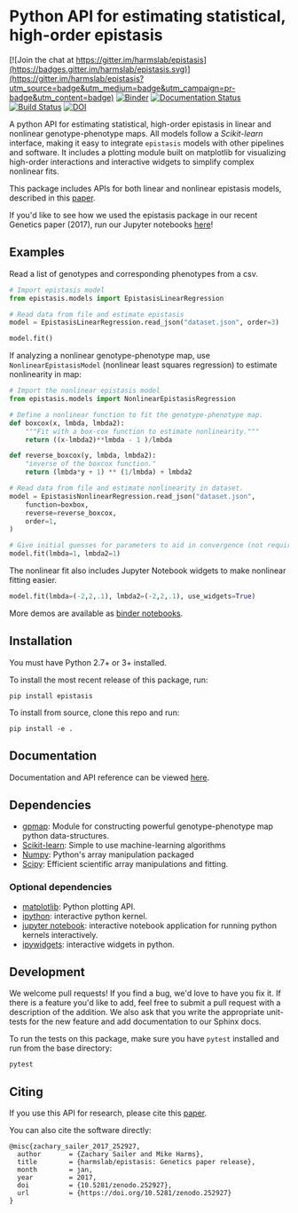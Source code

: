 # Python API for estimating statistical, high-order epistasis

[![Join the chat at https://gitter.im/harmslab/epistasis](https://badges.gitter.im/harmslab/epistasis.svg)](https://gitter.im/harmslab/epistasis?utm_source=badge&utm_medium=badge&utm_campaign=pr-badge&utm_content=badge)
[![Binder](http://mybinder.org/badge.svg)](https://beta.mybinder.org/v2/gh/harmslab/epistasis-notebooks/master)
[![Documentation Status](https://readthedocs.org/projects/epistasis/badge/?version=latest)](http://epistasis.readthedocs.io/?badge=latest)
[![Build Status](https://travis-ci.org/harmslab/epistasis.svg?branch=master)](https://travis-ci.org/harmslab/epistasis)
[![DOI](https://zenodo.org/badge/DOI/10.5281/zenodo.242665.svg)](https://doi.org/10.5281/zenodo.242665)


A python API for estimating statistical, high-order epistasis in linear and nonlinear genotype-phenotype maps. All models follow a *Scikit-learn* interface, making it easy to integrate `epistasis` models with other pipelines and software. It includes a plotting module built on matplotlib for visualizing high-order interactions and interactive widgets to simplify complex nonlinear fits.

This package includes APIs for both linear and nonlinear epistasis models, described in this [paper](https://doi.org/10.1534/genetics.116.195214).

If you'd like to see how we used the epistasis package in our recent Genetics paper (2017), run our Jupyter notebooks [here]()!

## Examples

Read a list of genotypes and corresponding phenotypes from a csv.

```python
# Import epistasis model
from epistasis.models import EpistasisLinearRegression

# Read data from file and estimate epistasis
model = EpistasisLinearRegression.read_json("dataset.json", order=3)

model.fit()
```

If analyzing a nonlinear genotype-phenotype map, use `NonlinearEpistasisModel`
(nonlinear least squares regression) to estimate nonlinearity in map:
```python
# Import the nonlinear epistasis model
from epistasis.models import NonlinearEpistasisRegression

# Define a nonlinear function to fit the genotype-phenotype map.
def boxcox(x, lmbda, lmbda2):
    """Fit with a box-cox function to estimate nonlinearity."""
    return ((x-lmbda2)**lmbda - 1 )/lmbda

def reverse_boxcox(y, lmbda, lmbda2):
    "inverse of the boxcox function."
    return (lmbda*y + 1) ** (1/lmbda) + lmbda2

# Read data from file and estimate nonlinearity in dataset.
model = EpistasisNonlinearRegression.read_json("dataset.json",
    function=boxbox,
    reverse=reverse_boxcox,
    order=1,
)

# Give initial guesses for parameters to aid in convergence (not required).
model.fit(lmbda=1, lmbda2=1)
```

The nonlinear fit also includes Jupyter Notebook widgets to make nonlinear fitting
easier.
```python
model.fit(lmbda=(-2,2,.1), lmbda2=(-2,2,.1), use_widgets=True)
```

More demos are available as [binder notebooks](http://mybinder.org/repo/harmslab/epistasis).

## Installation

You must have Python 2.7+ or 3+ installed.

To install the most recent release of this package, run:
```
pip install epistasis
```

To install from source, clone this repo and run:
```
pip install -e .
```

## Documentation

Documentation and API reference can be viewed [here](http://epistasis.readthedocs.io/).

## Dependencies

* [gpmap](https://github.com/harmslab/gpmap): Module for constructing powerful genotype-phenotype map python data-structures.
* [Scikit-learn](http://scikit-learn.org/stable/): Simple to use machine-learning algorithms
* [Numpy](http://www.numpy.org/): Python's array manipulation packaged
* [Scipy](http://www.scipy.org/): Efficient scientific array manipulations and fitting.

### Optional dependencies

* [matplotlib](): Python plotting API.
* [ipython](): interactive python kernel.
* [jupyter notebook](): interactive notebook application for running python kernels interactively.   
* [ipywidgets](): interactive widgets in python.

## Development

We welcome pull requests! If you find a bug, we'd love to have you fix it. If
there is a feature you'd like to add, feel free to submit a
pull request with a description of the addition. We also ask that you write the
appropriate unit-tests for the new feature and add documentation to our Sphinx docs.

To run the tests on this package, make sure you have `pytest` installed and run from the base directory:

```
pytest
```

## Citing
If you use this API for research, please cite this [paper](https://doi.org/10.1534/genetics.116.195214).

You can also cite the software directly:

```
@misc{zachary_sailer_2017_252927,
  author       = {Zachary Sailer and Mike Harms},
  title        = {harmslab/epistasis: Genetics paper release},
  month        = jan,
  year         = 2017,
  doi          = {10.5281/zenodo.252927},
  url          = {https://doi.org/10.5281/zenodo.252927}
}
```
